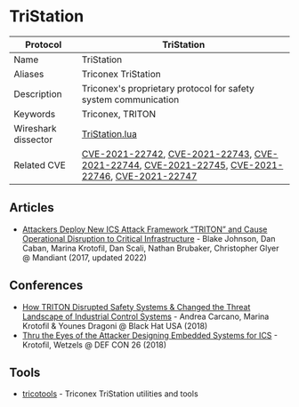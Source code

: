 # TriStation

| Protocol | TriStation |
|---|---|
| Name | TriStation |
| Aliases | Triconex TriStation |
| Description | Triconex's proprietary protocol for safety system communication |
| Keywords | Triconex, TRITON |
| Wireshark dissector | [TriStation.lua](https://github.com/NozomiNetworks/tricotools/blob/master/TriStation.lua) |
| Related CVE | [CVE-2021-22742](https://nvd.nist.gov/vuln/detail/CVE-2021-22742), [CVE-2021-22743](https://nvd.nist.gov/vuln/detail/CVE-2021-22743), [CVE-2021-22744](https://nvd.nist.gov/vuln/detail/CVE-2021-22744), [CVE-2021-22745](https://nvd.nist.gov/vuln/detail/CVE-2021-22745), [CVE-2021-22746](https://nvd.nist.gov/vuln/detail/CVE-2021-22746), [CVE-2021-22747](https://nvd.nist.gov/vuln/detail/CVE-2021-22747) |

## Articles
- [Attackers Deploy New ICS Attack Framework “TRITON” and Cause Operational Disruption to Critical Infrastructure](https://www.mandiant.com/resources/blog/attackers-deploy-new-ics-attack-framework-triton) - Blake Johnson, Dan Caban, Marina Krotofil, Dan Scali, Nathan Brubaker, Christopher Glyer @ Mandiant (2017, updated 2022)
## Conferences
- [How TRITON Disrupted Safety Systems & Changed the Threat Landscape of Industrial Control Systems](https://www.youtube.com/watch?v=Hw2HclZV2Kw) - Andrea Carcano, Marina Krotofil & Younes Dragoni @ Black Hat USA (2018)
- [Thru the Eyes of the Attacker Designing Embedded Systems for ICS](https://www.youtube.com/watch?v=3x4MukvjEm8) - Krotofil, Wetzels @ DEF CON 26 (2018)
## Tools
- [tricotools](https://github.com/NozomiNetworks/tricotools) - Triconex TriStation utilities and tools

